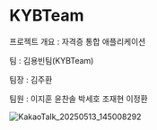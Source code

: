 # KYBTeam

프로젝트 개요 : 자격증 통합 애플리케이션

팀 : 김용빈팀(KYBTeam)

팀장 : 김주환

팀원 : 이지훈 윤찬솔 박세호 조재현 이정환

![KakaoTalk_20250513_145008292](https://github.com/user-attachments/assets/a196e250-8fd0-482d-ad7e-b134f0dbc1c9)

